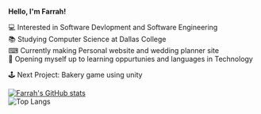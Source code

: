 <strong> Hello, I'm Farrah! </strong><br>

💻 Interested in Software Devlopment and Software Engineering </br>
📚 Studying Computer Science at Dallas College </br>
⌨ Currently making Personal website and wedding planner site </br>
📨 Opening myself up to learning oppurtunies and languages in Technology </br>

🕹 Next Project: Bakery game using unity

[![Farrah's GitHub stats](https://github-readme-stats.vercel.app/api?username=Fairybby&theme=rose)](https://github.com/Fairybby/github-readme-stats) </br>
![Top Langs](https://github-readme-stats.vercel.app/api/top-langs/?username=Fairybby&layout=compact)
<!---
Fairybby/Fairybby is a ✨ special ✨ repository because its `README.md` (this file) appears on your GitHub profile.
You can click the Preview link to take a look at your changes.
--->
